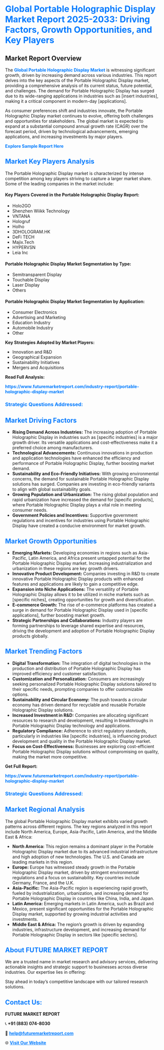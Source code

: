 <h1 style="color: #007BFF;">Global Portable Holographic Display Market Report 2025-2033: Driving Factors, Growth Opportunities, and Key Players</h1>

<section id="overview">
<h2>Market Report Overview</h2>
<p>The <a href="https://www.futuremarketreport.com/industry-report/portable-holographic-display-market" style="color: #007BFF; text-decoration: none;"><strong>Global Portable Holographic Display Market</strong></a> is witnessing significant growth, driven by increasing demand across various industries. This report delves into the key aspects of the Portable Holographic Display market, providing a comprehensive analysis of its current status, future potential, and challenges. The demand for Portable Holographic Display has surged due to its wide-ranging applications in industries such as [insert industries], making it a critical component in modern-day [applications].</p>
<p>As consumer preferences shift and industries innovate, the Portable Holographic Display market continues to evolve, offering both challenges and opportunities for stakeholders. The global market is expected to expand at a substantial compound annual growth rate (CAGR) over the forecast period, driven by technological advancements, emerging applications, and increasing investments by major players.</p>
</section>

<section id="overview">
<p><a href="https://www.futuremarketreport.com/request-sample/reportId=75947" style="color: #007BFF; text-decoration: none;"><strong>Explore Sample Report Here</strong></a></p>
</section>

<section id="key-players">
<h2 style="color: #007BFF;">Market Key Players Analysis</h2>
<p>The Portable Holographic Display market is characterized by intense competition among key players striving to capture a larger market share. Some of the leading companies in the market include:</p>
<h4>Key Players Covered in the Portable Holographic Display Report:</h4>
<ul><li>Holo2GO</li><li>Shenzhen Wiikk Technology</li><li>VNTANA</li><li>Hologruf</li><li>Holho</li><li>3DHOLOGRAM.HK</li><li>DeFi TECH</li><li>Majix.Tech</li><li>HYPERVSN</li><li>Leia Inc</li></ul>
<h4>Portable Holographic Display Market Segmentation by Type:</h4>
<ul><li>Semitransparent Display</li><li>Touchable Display</li><li>Laser Display</li><li>Others</li></ul>

<h4>Portable Holographic Display Market Segmentation by Application:</h4>
<ul><li>Consumer Electronics</li><li>Advertising and Marketing</li><li>Education Industry</li><li>Automobile Industry</li><li>Other</li></ul>
<p><strong>Key Strategies Adopted by Market Players:</strong></p>
<ul>
<li>Innovation and R&D</li>
<li>Geographical Expansion</li>
<li>Sustainability Initiatives</li>
<li>Mergers and Acquisitions</li>
</ul>
</section>

<section>
<p><strong>Read Full Analysis: </strong></p><a href="https://www.futuremarketreport.com/industry-report/portable-holographic-display-market" style="color: #007BFF; text-decoration: none;"><strong>https://www.futuremarketreport.com/industry-report/portable-holographic-display-market</strong></a>
<h3 style="color: #007BFF;">Strategic Questions Addressed:</h3>
</section>

<section id="driving-factors">
<h2 style="color: #007BFF;">Market Driving Factors</h2>
<ul>
<li><strong>Rising Demand Across Industries:</strong> The increasing adoption of Portable Holographic Display in industries such as [specific industries] is a major growth driver. Its versatile applications and cost-effectiveness make it a preferred choice among manufacturers.</li>
<li><strong>Technological Advancements:</strong> Continuous innovations in production and application technologies have enhanced the efficiency and performance of Portable Holographic Display, further boosting market demand.</li>
<li><strong>Sustainability and Eco-Friendly Initiatives:</strong> With growing environmental concerns, the demand for sustainable Portable Holographic Display solutions has surged. Companies are investing in eco-friendly variants to align with global sustainability goals.</li>
<li><strong>Growing Population and Urbanization:</strong> The rising global population and rapid urbanization have increased the demand for [specific products], where Portable Holographic Display plays a vital role in meeting consumer needs.</li>
<li><strong>Government Policies and Incentives:</strong> Supportive government regulations and incentives for industries using Portable Holographic Display have created a conducive environment for market growth.</li>
</ul>
</section>

<section id="growth-opportunities">
<h2 style="color: #007BFF;">Market Growth Opportunities</h2>
<ul>
<li><strong>Emerging Markets:</strong> Developing economies in regions such as Asia-Pacific, Latin America, and Africa present untapped potential for the Portable Holographic Display market. Increasing industrialization and urbanization in these regions are key growth drivers.</li>
<li><strong>Innovative Product Development:</strong> Companies investing in R&D to create innovative Portable Holographic Display products with enhanced features and applications are likely to gain a competitive edge.</li>
<li><strong>Expansion into Niche Applications:</strong> The versatility of Portable Holographic Display allows it to be utilized in niche markets such as [specific niches], creating opportunities for growth and diversification.</li>
<li><strong>E-commerce Growth:</strong> The rise of e-commerce platforms has created a surge in demand for Portable Holographic Display used in [specific applications], further boosting market growth.</li>
<li><strong>Strategic Partnerships and Collaborations:</strong> Industry players are forming partnerships to leverage shared expertise and resources, driving the development and adoption of Portable Holographic Display products globally.</li>
</ul>
</section>

<section id="trending-factors">
<h2 style="color: #007BFF;">Market Trending Factors</h2>
<ul>
<li><strong>Digital Transformation:</strong> The integration of digital technologies in the production and distribution of Portable Holographic Display has improved efficiency and customer satisfaction.</li>
<li><strong>Customization and Personalization:</strong> Consumers are increasingly seeking personalized Portable Holographic Display solutions tailored to their specific needs, prompting companies to offer customizable options.</li>
<li><strong>Sustainability and Circular Economy:</strong> The push towards a circular economy has driven demand for recyclable and reusable Portable Holographic Display solutions.</li>
<li><strong>Increased Investment in R&D:</strong> Companies are allocating significant resources to research and development, resulting in breakthroughs in Portable Holographic Display technology and applications.</li>
<li><strong>Regulatory Compliance:</strong> Adherence to strict regulatory standards, particularly in industries like [specific industries], is influencing product development and quality in the Portable Holographic Display market.</li>
<li><strong>Focus on Cost-Effectiveness:</strong> Businesses are exploring cost-efficient Portable Holographic Display solutions without compromising on quality, making the market more competitive.</li>
</ul>
</section>

<section>
<p><strong>Get Full Report: </strong></p><a href="https://www.futuremarketreport.com/industry-report/portable-holographic-display-market" style="color: #007BFF; text-decoration: none;"><strong>https://www.futuremarketreport.com/industry-report/portable-holographic-display-market</strong></a>
<h3 style="color: #007BFF;">Strategic Questions Addressed:</h3>
</section>


<section id="regional-analysis">
<h2 style="color: #007BFF;">Market Regional Analysis</h2>
<p>The global Portable Holographic Display market exhibits varied growth patterns across different regions. The key regions analyzed in this report include North America, Europe, Asia-Pacific, Latin America, and the Middle East & Africa:</p>
<ul>
<li><strong>North America:</strong> This region remains a dominant player in the Portable Holographic Display market due to its advanced industrial infrastructure and high adoption of new technologies. The U.S. and Canada are leading markets in this region.</li>
<li><strong>Europe:</strong> Europe has witnessed steady growth in the Portable Holographic Display market, driven by stringent environmental regulations and a focus on sustainability. Key countries include Germany, France, and the U.K.</li>
<li><strong>Asia-Pacific:</strong> The Asia-Pacific region is experiencing rapid growth, fueled by industrialization, urbanization, and increasing demand for Portable Holographic Display in countries like China, India, and Japan.</li>
<li><strong>Latin America:</strong> Emerging markets in Latin America, such as Brazil and Mexico, present significant opportunities for the Portable Holographic Display market, supported by growing industrial activities and investments.</li>
<li><strong>Middle East & Africa:</strong> The region’s growth is driven by expanding industries, infrastructure development, and increasing demand for Portable Holographic Display in sectors like [specific sectors].</li>
</ul>
</section>

<footer>
<h2 style="color: #007BFF;">About FUTURE MARKET REPORT</h2>
<p>We are a trusted name in market research and advisory services, delivering actionable insights and strategic support to businesses across diverse industries. Our expertise lies in offering:</p>

<p>Stay ahead in today’s competitive landscape with our tailored research solutions.</p>

<h2 style="color: #007BFF;">Contact Us:</h2>
<p><strong>FUTURE MARKET REPORT</strong></p>
<p>📞 <strong>+91 (883) 074-8030</strong></p>
<p>📧 <strong><a href="mailto:help@futuremarketreport.com" style="color: #007BFF;">help@futuremarketreport.com</a></strong></p>
<p>🌐 <strong><a href="https://www.futuremarketreport.com/" style="color: #007BFF;">Visit Our Website</a></strong></p>
</footer>